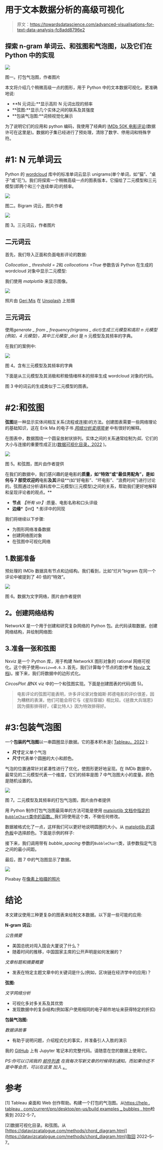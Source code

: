 # 用于文本数据分析的高级可视化

> 原文：<https://towardsdatascience.com/advanced-visualisations-for-text-data-analysis-fc8add8796e2>

## 探索 n-gram 单词云、和弦图和气泡图，以及它们在 Python 中的实现

![](img/5c051a5f28beaa9de158b1d5828ee322.png)

图一。打包气泡图，作者图片

本文将介绍几个稍微高级一点的图形，用于 Python 中的文本数据可视化。更准确地说:

*   **N 元词云:**显示高阶 N 元词出现的频率
*   **弦图:**显示几个实体之间的联系及其强度
*   **包装气泡图:**词频视觉化展示

为了说明它们的应用和 python 编码，我使用了经典的 [IMDb 50K 电影评论](https://www.kaggle.com/datasets/atulanandjha/imdb-50k-movie-reviews-test-your-bert)(数据许可在这里是)。数据的子集已经进行了预处理，清除了数字、停用词和特殊字符。

# #1: N 元单词云

Python 的 [wordcloud](https://pypi.org/project/wordcloud/) 库中的标准单词云显示 unigrams(单个单词，如“猫”、“桌子”或“花”)。我们将探索一个稍微高级一点的图表版本，它描绘了二元模型和三元模型(即两个和三个连续单词)的频率。

![](img/78d6fba1612144a9a89fae083f7909c4.png)

图二。Bigram 词云，图片作者

![](img/ad3f420a16a377e7c1fae5aa3f59d460.png)

图 3。三元词云，作者图片

## 二元词云

首先，我们导入正面和负面电影评论的数据:

*Collocation _ threshold = 2*和 *collocations =True* 参数告诉 Python 在生成的 wordcloud 对象中显示二元模型:

我们使用 *matplotlib* 来显示图像。

![](img/9d5e1d0ec6ca1c962ef4f46268328d75.png)

照片由 [Geri Mis](https://unsplash.com/@gerimis?utm_source=medium&utm_medium=referral) 在 [Unsplash](https://unsplash.com?utm_source=medium&utm_medium=referral) 上拍摄

## 三元词云

使用*generate _ from _ frequency(trigrams _ dict)*生成三元模型和高阶 n 元模型(例如，4 元模型)，其中*三元模型 _dict* 是 n 元模型及其频率的字典。

在我们的案例中:

![](img/ea8f2af6e2d03e5d243061d7651fb370.png)

图 4。含有三元模型及其频率的字典

下面是从三元模型及其消极和积极情绪样本的频率生成 wordcloud 对象的代码。

图 3 中的词云的生成类似于二元模型的图表。

# #2:和弦图

**弦图**是一种显示实体间相互关系(流程或连接)的方法。创建图表需要一些网络理论的基础知识，这在 Erik Ma 的电子书 [*网络分析变得简单*](https://ericmjl.github.io/Network-Analysis-Made-Simple/) 中有很好的解释。

在图表中，数据围绕一个圆呈放射状排列。实体之间的关系通常绘制为*弧*，它们的大小与连接的重要性成正比([数据可视化目录，2022](https://datavizcatalogue.com/methods/chord_diagram.html) )。

![](img/f72f1d44633a1a276ab2e0668539feac.png)

图 5。和弦图，图片由作者提供

在我们的数据中，我们感兴趣的是电影的**质量，如“特效”或“最佳男配角”，是如何与 7 部受欢迎的**电影**及其**评级**(如“好电影”、“坏电影”、“浪费时间”)进行讨论的。弦图通过分析语料库中二元模型(三元模型)之间的关系，帮助我们更好地解释和呈现评论者的观点。**

*   **节点** *【所有 str】*:质量、电影名称和口头评级
*   **边缘***【int】*:影评中的同现

我们将继续以下步骤:

*   为图形网络准备数据
*   创建网络图对象
*   在弦图中可视化网络

## 1.数据准备

预处理的 IMDb 数据具有节点和边结构。我们看到，比如“烂片”bigram 在同一个评论中被提到了 40 倍的“特效”。

![](img/6c128ba4f2995ca25dba8b8114c33488.png)

图 6。数据为文字网络，图片由作者提供

## **2。创建网络结构**

NetworkX 是一个用于创建和研究复杂网络的 Python 包。此代码读取数据，创建网络结构，并绘制网络图:

## 3.准备一张和弦图

Nxviz 是一个 Python 库，用于构建 NetworkX 图形对象的 rational 网络可视化。这个例子使用`nxviz==0.6.3.`首先，我们计算每个节点的度(参考 [Nxviz 文档](https://networkx.org/documentation/stable/reference/classes/generated/networkx.Graph.degree.html))。接下来，我们将数据中的边形式化。

*CircosPlot 是*NX viz 中的一个和弦图实现。下面是创建图表的代码(图 5)。

> 电影评论的弦图可能表明，许多评论家对詹姆斯·邦德电影的评价很差，因为糟糕的表演，他们可能会将它与《星际穿越》相比较。《拯救大兵瑞恩》因为摄影排得好，《霍比特人》因为特效排得好。

# #3:包装气泡图

一个**包装的气泡图**以一串圆圈显示数据。它的基本积木是( [Tableau，2022](https://help.tableau.com/current/pro/desktop/en-us/buildexamples_bubbles.htm) ):

*   **尺寸**定义单个气泡
*   **尺寸**代表单个圆圈的大小和颜色。

气泡的位置通常针对紧凑性进行了优化，使图形更好地呈现。在 IMDb 数据中，最常见的二元模型代表一个维度，它们的频率是图 7 中气泡图大小的度量。颜色是随机设置的。

![](img/a6e1b25f265319d7dfeff5e6736459e7.png)

图 7。二元模型及其频率的打包气泡图，图片由作者提供

用 Python 制作打包气泡图最简单的方法可能是使用 [matplotlib 文档中指定的`BubbleChart`类中的函数。](https://matplotlib.org/3.5.0/gallery/misc/packed_bubbles.html)我们将使用这个类，不做任何修改。

数据被格式化了一点，这样我们可以更好地说明圆圈的大小。从 [matplotlib 的调色板](https://matplotlib.org/3.5.0/tutorials/colors/colors.html)中选择颜色。下面是示例的样子:

接下来，我们调用带有 *bubble_spacing* 参数的`BubbleChart`类，该参数指定气泡之间的最小间距。

最后，图 7 中的气泡图显示了数据。

![](img/126c0078bc304eeeabd57bb4589eca9e.png)

Pixabay 在[像素上拍摄的照片](https://www.pexels.com/cs-cz/foto/scrabble-slovo-248360/)

# 结论

本文建议使用三种更复杂的图表来绘制文本数据。以下是一些可能的应用:

**N-gram 词云:**

*公告摘要*

*   美国总统对闯入国会大厦说了什么？
*   随着时间的推移，中国国家主席的公开声明是如何发展的？

*文章标题和摘要概要*

*   发表在特定主题文章中的关键词是什么(例如，区块链在经济学中的应用)？

**弦图:**

*文字网络分析*

*   可视化多对多关系及其优势
*   发现数据中的复杂结构(例如客户使用相同的电子邮件地址来获得特定的折扣)

**包装气泡图:**

*数据讲故事*

*   有助于说明问题，介绍程式化的事实，并准备引人入胜的演示

我的 [GitHub](https://github.com/PetrKorab/Advanced-Visualisations-for-Text-Data-Analysis) 上有 Jupyter 笔记本的完整代码。请随意在您的数据上使用它。

*PS:你可以订阅我的* [*邮件列表*](https://medium.com/subscribe/@petrkorab) *在我每次写新文章的时候得到通知。而如果你还不是中等会员，可以在这里* *加入* [*。*](https://medium.com/@petrkorab/membership)

# 参考

[1] Tableau 桌面和 Web 创作帮助。构建一个打包的气泡图。从[https://help . tableau . com/current/pro/desktop/en-us/build examples _ bubbles . htm](https://help.tableau.com/current/pro/desktop/en-us/buildexamples_bubbles.htm)检索到 2022-5-7。

[2]数据可视化目录。和弦图。从[https://datavizcatalogue.com/methods/chord_diagram.html](https://datavizcatalogue.com/methods/chord_diagram.html)取回 2022–5–7。